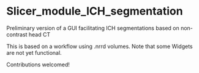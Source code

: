 # Slicer_module_ICH_segmentation
Preliminary version of a GUI facilitating ICH segmentations based on non-contrast head CT

This is based on a workflow using .nrrd volumes. Note that some Widgets are not yet functional. 

Contributions welcomed!

